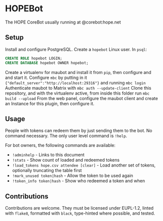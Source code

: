 # HOPEBot
The HOPE CoreBot usually running at @corebot:hope.net

## Setup
Install and configure PostgreSQL. Create a `hopebot` Linux user.
In `psql`:
```sql
CREATE ROLE hopebot LOGIN;
CREATE DATABASE hopebot OWNER hopebot;
```
Create a virtualenv for maubot and install it from `pip`, then configure and and start it.
Configure `mbc` by putting in it `{"default_server":"http://localhost:29316"}` and running `mbc login`
Authenticate maubot to Matrix with `mbc auth --update-client`
Clone this repository, and with the virtualenv active, from inside this folder run `mbc build --upload`
From the web panel, configure the maubot client and create an Instance for this plugin, then configure it.

## Usage
People with tokens can redeem them by just sending them to the bot. No command
necessary. The only user level command is `!help`.

For bot owners, the following commands are available:
- `!adminhelp` - Links to this document
- `!stats` - Show count of loaded and redeemed tokens
- `!load_tokens hope.csv attendee [clear]` - Load another set of tokens,
  optionally truncating the table first
- `!mark_unused token|hash` - Allow the token to be used again
- `!token_info token|hash` - Show who redeemed a token and when

## Contributions
Contributions are welcome. They must be licensed under EUPL-1.2, linted with `flake8`, formatted with
`black`, type-hinted where possible, and tested.
